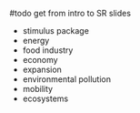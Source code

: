 #todo get from intro to SR slides
- stimulus package
- energy
- food industry
- economy
- expansion
- environmental pollution
- mobility
- ecosystems